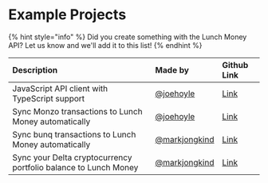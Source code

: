 # Example Projects

{% hint style="info" %}
Did you create something with the Lunch Money API? Let us know and we'll add it to this list!
{% endhint %}

| Description | Made by | Github Link |
| :--- | :--- | :--- |
| JavaScript API client with TypeScript support | [@joehoyle](https://twitter.com/joe_hoyle) | [Link](https://github.com/lunch-money/lunch-money-js) |
| Sync Monzo transactions to Lunch Money automatically | [@joehoyle](https://twitter.com/joe_hoyle) | [Link](https://github.com/joehoyle/monzo-to-lunch-money) |
| Sync bunq transactions to Lunch Money automatically | [@markjongkind](https://twitter.com/markjongkind) | [Link](https://github.com/markjongkind/bunq-to-lunchmoney) |
| Sync your Delta cryptocurrency portfolio balance to Lunch Money | [@markjongkind](https://twitter.com/markjongkind) | [Link](https://github.com/markjongkind/delta-to-lunchmoney) |

